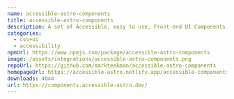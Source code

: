 ```yaml
---
name: accessible-astro-components
title: accessible-astro-components
description: A set of Accessible, easy to use, Front-end UI Components for Astro.
categories:
  - css+ui
  - accessibility
npmUrl: https://www.npmjs.com/package/accessible-astro-components
image: /assets/integrations/accessible-astro-components.png
repoUrl: https://github.com/markteekman/accessible-astro-components
homepageUrl: https://accessible-astro.netlify.app/accessible-components/
downloads: 4044
url: https://components.accessible-astro.dev/
---
```

